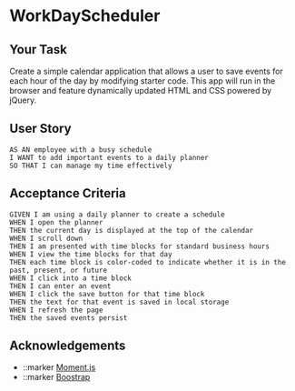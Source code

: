 # WorkDayScheduler

## Your Task

Create a simple calendar application that allows a user to save events for each hour of the day by modifying starter code. This app will run in the browser and feature dynamically updated HTML and CSS powered by jQuery.


## User Story

```
AS AN employee with a busy schedule
I WANT to add important events to a daily planner
SO THAT I can manage my time effectively
```

## Acceptance Criteria

```
GIVEN I am using a daily planner to create a schedule
WHEN I open the planner
THEN the current day is displayed at the top of the calendar
WHEN I scroll down
THEN I am presented with time blocks for standard business hours
WHEN I view the time blocks for that day
THEN each time block is color-coded to indicate whether it is in the past, present, or future
WHEN I click into a time block
THEN I can enter an event
WHEN I click the save button for that time block
THEN the text for that event is saved in local storage
WHEN I refresh the page
THEN the saved events persist
```

## Acknowledgements

<ul>
    <li>
        ::marker
        <a href = "https://momentjs.com/" rel="momentjs">Moment.js</a>
    </li>
    <li>
     ::marker
        <a href = "https://getboostrap.com/" rel="boostrap">Boostrap</a>
    </li>
</ul>